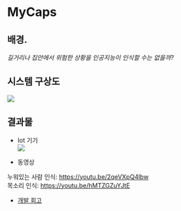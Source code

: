 # MyCaps

## 배경.

*길거리나 집안에서 위험한 상황을 인공지능이 인식할 수는 없을까?*



## 시스템 구상도
![](https://tva1.sinaimg.cn/large/006tNc79gy1g1t3qwkewej30pr0hnn04.jpg)

## 결과물

- Iot 기기  
  ![](https://tva1.sinaimg.cn/large/006tKfTcgy1g1pin5a5kyj303w03qt94.jpg)

- 동영상

누워있는 사람 인식: https://youtu.be/2qeVXpQ4lbw  
목소리 인식: https://youtu.be/hMTZGZuYJtE  

- [개발 회고](https://github.com/LenKIM/eslow-mycaps-server/blob/master/%EA%B0%9C%EB%B0%9C%ED%9A%8C%EA%B3%A0.md)

